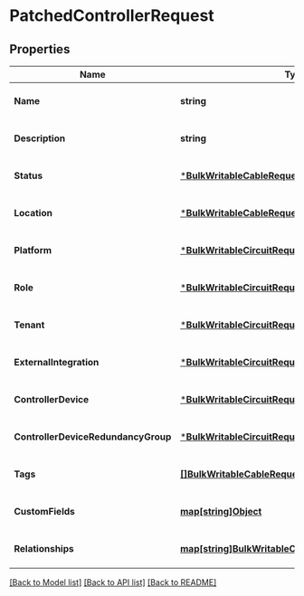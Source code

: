 # PatchedControllerRequest

## Properties
Name | Type | Description | Notes
------------ | ------------- | ------------- | -------------
**Name** | **string** |  | [optional] [default to null]
**Description** | **string** |  | [optional] [default to null]
**Status** | [***BulkWritableCableRequestStatus**](BulkWritableCableRequest_status.md) |  | [optional] [default to null]
**Location** | [***BulkWritableCableRequestStatus**](BulkWritableCableRequest_status.md) |  | [optional] [default to null]
**Platform** | [***BulkWritableCircuitRequestTenant**](BulkWritableCircuitRequest_tenant.md) |  | [optional] [default to null]
**Role** | [***BulkWritableCircuitRequestTenant**](BulkWritableCircuitRequest_tenant.md) |  | [optional] [default to null]
**Tenant** | [***BulkWritableCircuitRequestTenant**](BulkWritableCircuitRequest_tenant.md) |  | [optional] [default to null]
**ExternalIntegration** | [***BulkWritableCircuitRequestTenant**](BulkWritableCircuitRequest_tenant.md) |  | [optional] [default to null]
**ControllerDevice** | [***BulkWritableCircuitRequestTenant**](BulkWritableCircuitRequest_tenant.md) |  | [optional] [default to null]
**ControllerDeviceRedundancyGroup** | [***BulkWritableCircuitRequestTenant**](BulkWritableCircuitRequest_tenant.md) |  | [optional] [default to null]
**Tags** | [**[]BulkWritableCableRequestStatus**](BulkWritableCableRequest_status.md) |  | [optional] [default to null]
**CustomFields** | [**map[string]Object**](.md) |  | [optional] [default to null]
**Relationships** | [**map[string]BulkWritableCableRequestRelationships**](BulkWritableCableRequest_relationships.md) |  | [optional] [default to null]

[[Back to Model list]](../README.md#documentation-for-models) [[Back to API list]](../README.md#documentation-for-api-endpoints) [[Back to README]](../README.md)

